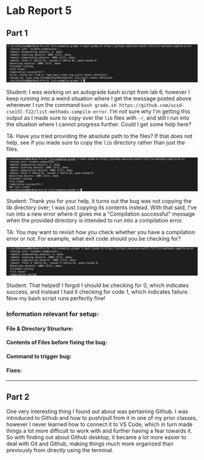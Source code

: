 # Lab Report 5
## Part 1

![Image](/lab5images/l5symp.png)

Student: I was working on an autograde bash script from lab 6, however I keep running into a weird situation where I get the message posted above whenever I run the command `bash grade.sh https://github.com/ucsd-cse15l-f22/list-methods-compile-error`. I'm not sure why I'm getting this output as I made sure to copy over the `lib` files with `-r`, and still I run into the situation where I cannot progress further. Could I get some help here?

TA: Have you tried providing the absolute path to the files? If that does not help, see if you made sure to copy the `lib` directory rather than just the files.

![Image](/lab5images/l5symp2.png)

Student: Thank you for your help, it turns out the bug was not copying the lib directory over; I was just copying its contents instead. With that said, I've run into a new error where it gives me a "Compilation successful" message when the provided directory is intended to run into a compilation error. 

TA: You may want to revisit how you check whether you have a compilation error or not. For example, what exit code should you be checking for?

![Image](/lab5images/l5sol.png)

Student: That helped! I forgot I should be checking for 0, which indicates success, and instead I had it checking for code 1, which indicates failure. Now my bash script runs perfectly fine!

### Information relevant for setup:
#### File & Directory Structure:



#### Contents of Files before fixing the bug:



#### Command to trigger bug:



#### Fixes:



***

## Part 2
One very interesting thing I found out about was pertaining Github. I was introduced to Github and how to push/pull from it in one of my prior classes, however I never learned how to connect it to VS Code, which in turn made things a lot more difficult to work with and further having a fear towards it. So with finding out about Github desktop, it became a lot more easier to deal with Git and Github, making things much more organized than previously from directly using the terminal.
